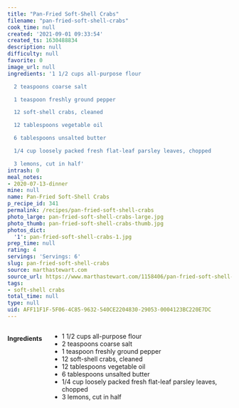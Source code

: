 ```yaml
---
title: "Pan-Fried Soft-Shell Crabs"
filename: "pan-fried-soft-shell-crabs"
cook_time: null
created: '2021-09-01 09:33:54'
created_ts: 1630488834
description: null
difficulty: null
favorite: 0
image_url: null
ingredients: '1 1/2 cups all-purpose flour

  2 teaspoons coarse salt

  1 teaspoon freshly ground pepper

  12 soft-shell crabs, cleaned

  12 tablespoons vegetable oil

  6 tablespoons unsalted butter

  1/4 cup loosely packed fresh flat-leaf parsley leaves, chopped

  3 lemons, cut in half'
intrash: 0
meal_notes:
- 2020-07-13-dinner
mine: null
name: Pan-Fried Soft-Shell Crabs
p_recipe_id: 341
permalink: /recipes/pan-fried-soft-shell-crabs
photo_large: pan-fried-soft-shell-crabs-large.jpg
photo_thumb: pan-fried-soft-shell-crabs-thumb.jpg
photos_dict:
  '1': pan-fried-soft-shell-crabs-1.jpg
prep_time: null
rating: 4
servings: 'Servings: 6'
slug: pan-fried-soft-shell-crabs
source: marthastewart.com
source_url: https://www.marthastewart.com/1158406/pan-fried-soft-shell-crabs
tags:
- soft-shell crabs
total_time: null
type: null
uid: AFF11F1F-5F06-4C85-9632-540CE2204830-29053-0004123BC220E7DC
---
```

<div class="columns large-7 small-12" id="writeup">	</div><!-- #writeup -->
</div><!-- #row-one -->
<div class="row" id="row-two">	<div class="columns large-4 small-12" id="ingredients"><h4>Ingredients</h4><div class="box box-ingredients content"><ul>
<li>1 1/2 cups all-purpose flour</li>
<li>2 teaspoons coarse salt</li>
<li>1 teaspoon freshly ground pepper</li>
<li>12 soft-shell crabs, cleaned</li>
<li>12 tablespoons vegetable oil</li>
<li>6 tablespoons unsalted butter</li>
<li>1/4 cup loosely packed fresh flat-leaf parsley leaves, chopped</li>
<li>3 lemons, cut in half</li>
</ul>
</div>	</div>	<div class="columns large-6 small-12" id="directions">	</div>